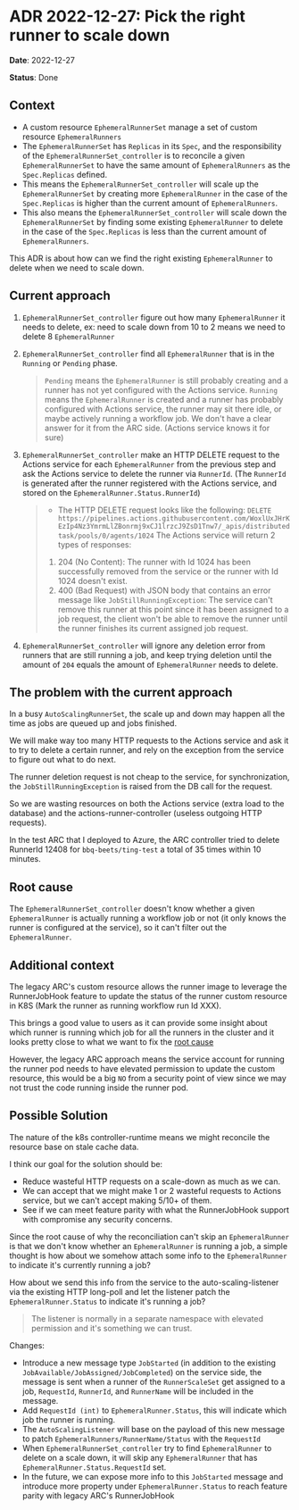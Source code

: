 # ADR 2022-12-27: Pick the right runner to scale down

**Date**: 2022-12-27

**Status**: Done

## Context

- A custom resource `EphemeralRunnerSet` manage a set of custom resource `EphemeralRunners`
- The `EphemeralRunnerSet` has `Replicas` in its `Spec`, and the responsibility of the `EphemeralRunnerSet_controller` is to reconcile a given `EphemeralRunnerSet` to have
  the same amount of `EphemeralRunners` as the `Spec.Replicas` defined.
- This means the `EphemeralRunnerSet_controller` will scale up the `EphemeralRunnerSet` by creating more `EphemeralRunner` in the case of the `Spec.Replicas` is higher than
  the current amount of `EphemeralRunners`.
- This also means the `EphemeralRunnerSet_controller` will scale down the `EphemeralRunnerSet` by finding some existing `EphemeralRunner` to delete in the case of
  the `Spec.Replicas` is less than the current amount of `EphemeralRunners`.

This ADR is about how can we find the right existing `EphemeralRunner` to delete when we need to scale down.

## Current approach

1. `EphemeralRunnerSet_controller` figure out how many `EphemeralRunner` it needs to delete, ex: need to scale down from 10 to 2 means we need to delete 8 `EphemeralRunner`

2. `EphemeralRunnerSet_controller` find all `EphemeralRunner` that is in the `Running` or `Pending` phase.

   > `Pending` means the `EphemeralRunner` is still probably creating and a runner has not yet configured with the Actions service.
   > `Running` means the `EphemeralRunner` is created and a runner has probably configured with Actions service, the runner may sit there idle,
   > or maybe actively running a workflow job. We don't have a clear answer for it from the ARC side. (Actions service knows it for sure)

3. `EphemeralRunnerSet_controller` make an HTTP DELETE request to the Actions service for each `EphemeralRunner` from the previous step and ask the Actions service to delete the runner via `RunnerId`.
   (The `RunnerId` is generated after the runner registered with the Actions service, and stored on the `EphemeralRunner.Status.RunnerId`)

   > - The HTTP DELETE request looks like the following:
   >   `DELETE https://pipelines.actions.githubusercontent.com/WoxlUxJHrKEzIp4Nz3YmrmLlZBonrmj9xCJ1lrzcJ9ZsD1Tnw7/_apis/distributedtask/pools/0/agents/1024`
   >   The Actions service will return 2 types of responses:
   >
   > 1. 204 (No Content): The runner with Id 1024 has been successfully removed from the service or the runner with Id 1024 doesn't exist.
   > 2. 400 (Bad Request) with JSON body that contains an error message like `JobStillRunningException`: The service can't remove this runner at this point since it has been
   >    assigned to a job request, the client won't be able to remove the runner until the runner finishes its current assigned job request.

4. `EphemeralRunnerSet_controller` will ignore any deletion error from runners that are still running a job, and keep trying deletion until the amount of `204` equals the amount of
   `EphemeralRunner` needs to delete.

## The problem with the current approach

In a busy `AutoScalingRunnerSet`, the scale up and down may happen all the time as jobs are queued up and jobs finished.

We will make way too many HTTP requests to the Actions service and ask it to try to delete a certain runner, and rely on the exception from the service to figure out what to do next.

The runner deletion request is not cheap to the service, for synchronization, the `JobStillRunningException` is raised from the DB call for the request.

So we are wasting resources on both the Actions service (extra load to the database) and the actions-runner-controller (useless outgoing HTTP requests).

In the test ARC that I deployed to Azure, the ARC controller tried to delete RunnerId 12408 for `bbq-beets/ting-test` a total of 35 times within 10 minutes.

## Root cause

The `EphemeralRunnerSet_controller` doesn't know whether a given `EphemeralRunner` is actually running a workflow job or not
(it only knows the runner is configured at the service), so it can't filter out the `EphemeralRunner`.

## Additional context

The legacy ARC's custom resource allows the runner image to leverage the RunnerJobHook feature to update the status of the runner custom resource in K8S (Mark the runner as running workflow run Id XXX).

This brings a good value to users as it can provide some insight about which runner is running which job for all the runners in the cluster and it looks pretty close to what we want to fix the [root cause](#root-cause)

However, the legacy ARC approach means the service account for running the runner pod needs to have elevated permission to update the custom resource,
this would be a big `NO` from a security point of view since we may not trust the code running inside the runner pod.

## Possible Solution

The nature of the k8s controller-runtime means we might reconcile the resource base on stale cache data.

I think our goal for the solution should be:

- Reduce wasteful HTTP requests on a scale-down as much as we can.
- We can accept that we might make 1 or 2 wasteful requests to Actions service, but we can't accept making 5/10+ of them.
- See if we can meet feature parity with what the RunnerJobHook support with compromise any security concerns.

Since the root cause of why the reconciliation can't skip an `EphemeralRunner` is that we don't know whether an `EphemeralRunner` is running a job,
a simple thought is how about we somehow attach some info to the `EphemeralRunner` to indicate it's currently running a job?

How about we send this info from the service to the auto-scaling-listener via the existing HTTP long-poll
and let the listener patch the `EphemeralRunner.Status` to indicate it's running a job?

> The listener is normally in a separate namespace with elevated permission and it's something we can trust.

Changes:

- Introduce a new message type `JobStarted` (in addition to the existing `JobAvailable/JobAssigned/JobCompleted`) on the service side, the message is sent when a runner of the `RunnerScaleSet` get assigned to a job,
  `RequestId`, `RunnerId`, and `RunnerName` will be included in the message.
- Add `RequestId (int)` to `EphemeralRunner.Status`, this will indicate which job the runner is running.
- The `AutoScalingListener` will base on the payload of this new message to patch `EphemeralRunners/RunnerName/Status` with the `RequestId`
- When `EphemeralRunnerSet_controller` try to find `EphemeralRunner` to delete on a scale down, it will skip any `EphemeralRunner` that has `EphemeralRunner.Status.RequestId` set.
- In the future, we can expose more info to this `JobStarted` message and introduce more property under `EphemeralRunner.Status` to reach feature parity with legacy ARC's RunnerJobHook
